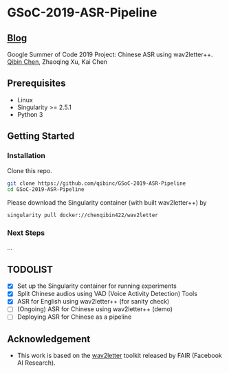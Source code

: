 # GSoC-2019-ASR-Pipeline

## [Blog](https://qibinc.github.io/blog/)

Google Summer of Code 2019 Project: Chinese ASR using wav2letter++.<br>
[Qibin Chen](https://www.qibin.ink), Zhaoqing Xu, Kai Chen

## Prerequisites

- Linux
- Singularity >= 2.5.1
- Python 3

## Getting Started

### Installation

Clone this repo.

```bash
git clone https://github.com/qibinc/GSoC-2019-ASR-Pipeline
cd GSoC-2019-ASR-Pipeline
```

Please download the Singularity container (with built wav2letter++) by

```bash
singularity pull docker://chenqibin422/wav2letter
```

### Next Steps

...

## TODOLIST

- [x] Set up the Singularity container for running experiments
- [x] Split Chinese audios using VAD (Voice Activity Detection) Tools
- [x] ASR for English using wav2letter++ (for sanity check)
- [ ] (Ongoing) ASR for Chinese using wav2letter++ (demo)
- [ ] Deploying ASR for Chinese as a pipeline

## Acknowledgement

- This work is based on the [wav2letter](https://github.com/facebookresearch/wav2letter) toolkit released by FAIR (Facebook AI Research).
